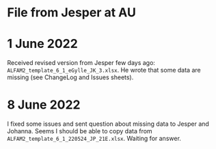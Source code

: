 # File from Jesper at AU 

# 1 June 2022
Received revised version from Jesper few days ago: `ALFAM2_template_6_1_eGylle_JK_3.xlsx`.
He wrote that some data are missing (see ChangeLog and Issues sheets).

# 8 June 2022
I fixed some issues and sent question about missing data to Jesper and Johanna.
Seems I should be able to copy data from `ALFAM2_template_6_1_220524_JP_21E.xlsx`.
Waiting for answer.

